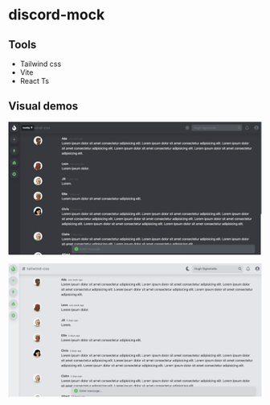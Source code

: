 # discord-mock

## Tools

- Tailwind css
- Vite
- React Ts

## Visual demos

![Night theme](src/assets/night.png)

![Day theme](src/assets/day.png)
